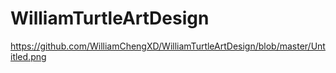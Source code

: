 # WilliamTurtleArtDesign

<img>https://github.com/WilliamChengXD/WilliamTurtleArtDesign/blob/master/Untitled.png</img>
